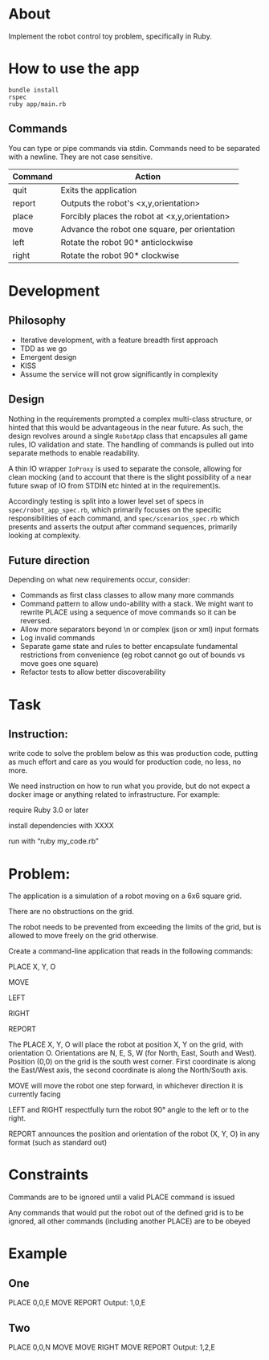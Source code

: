 # About
Implement the robot control toy problem, specifically in Ruby.


# How to use the app


```shell
bundle install
rspec
ruby app/main.rb
```

## Commands

You can type or pipe commands via stdin. Commands need to be separated with a newline. They are not case sensitive.

| Command | Action                                         |
|---------|------------------------------------------------|
| quit    | Exits the application                          |
| report  | Outputs the robot's <x,y,orientation>          |
| place   | Forcibly places the robot at <x,y,orientation> | 
| move    | Advance the robot one square, per orientation  |
| left    | Rotate the robot 90* anticlockwise             |
| right   | Rotate the robot 90* clockwise                 |

# Development 

## Philosophy

- Iterative development, with a feature breadth first approach
- TDD as we go
- Emergent design
- KISS
- Assume the service will not grow significantly in complexity

## Design

Nothing in the requirements prompted a complex multi-class structure, or hinted that this would be advantageous in the
near future. As such, the design revolves around a single `RobotApp` class that encapsules all game rules, IO validation
and state. The handling of commands is pulled out into separate methods to enable readability.

A thin IO wrapper `IoProxy` is used to separate the console, allowing for clean mocking (and to account that there is
the slight possibility of a near future swap of IO from STDIN etc hinted at in the requirement)s.

Accordingly testing is split into a lower level set of specs in `spec/robot_app_spec.rb`, which primarily focuses on 
the specific responsibilities of each command, and `spec/scenarios_spec.rb` which presents and asserts the output 
after command sequences, primarily looking at complexity.

## Future direction

Depending on what new requirements occur, consider:

- Commands as first class classes to allow many more commands
- Command pattern to allow undo-ability with a stack. We might want to rewrite PLACE using a sequence 
of move commands so it can be reversed.
- Allow more separators beyond \n or complex (json or xml) input formats
- Log invalid commands
- Separate game state and rules to better encapsulate fundamental restrictions from convenience 
(eg robot cannot go out of bounds vs move goes one square)
- Refactor tests to allow better discoverability

# Task

## Instruction:
write code to solve the problem below as this was production code, putting as much effort and care as you would for production code, no less, no more.

We need instruction on how to run what you provide, but do not expect a docker image or anything related to infrastructure. For example:

require Ruby 3.0 or later

install dependencies with XXXX

run with “ruby my_code.rb”


# Problem:
The application is a simulation of a robot moving on a 6x6 square grid.

There are no obstructions on the grid.

The robot needs to be prevented from exceeding the limits of the grid, but is allowed to move freely on the grid otherwise.

Create a command-line application that reads in the following commands:

PLACE X, Y, O

MOVE

LEFT

RIGHT

REPORT



The PLACE X, Y, O will place the robot at position X, Y on the grid, with orientation O. Orientations are N, E, S, W (for North, East, South and West). Position (0,0) on the grid is the south west corner. First coordinate is along the East/West axis, the second coordinate is along the North/South axis.


MOVE will move the robot one step forward, in whichever direction it is currently facing



LEFT and RIGHT respectfully turn the robot 90° angle to the left or to the right.

REPORT announces the position and orientation of the robot (X, Y, O) in any format (such as standard out)



# Constraints
Commands are to be ignored until a valid PLACE command is issued

Any commands that would put the robot out of the defined grid is to be ignored, all other commands (including another PLACE) are to be obeyed



# Example
## One
PLACE 0,0,E
MOVE
REPORT
Output: 1,0,E

## Two

PLACE 0,0,N
MOVE
MOVE
RIGHT
MOVE
REPORT
Output: 1,2,E
